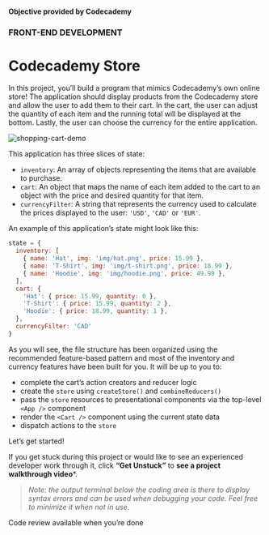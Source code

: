 #### Objective provided by Codecademy

### FRONT-END DEVELOPMENT

# Codecademy Store

In this project, you’ll build a program that mimics Codecademy’s own online store! The application should display products from the Codecademy store and allow the user to add them to their cart. In the cart, the user can adjust the quantity of each item and the running total will be displayed at the bottom. Lastly, the user can choose the currency for the entire application.

![shopping-cart-demo](https://github.com/user-attachments/assets/31137365-6fbb-4331-9b13-3b969443450e)

This application has three slices of state:

  - `inventory`: An array of objects representing the items that are available to purchase.
  - `cart`: An object that maps the name of each item added to the cart to an object with the price and desired quantity for that item.
  - `currencyFilter`: A string that represents the currency used to calculate the prices displayed to the user: `'USD'`, `'CAD'` or `'EUR'`.

An example of this application’s state might look like this:

```js
state = {
  inventory: [
    { name: 'Hat', img: 'img/hat.png', price: 15.99 },
    { name: 'T-Shirt', img: 'img/t-shirt.png', price: 18.99 },
    { name: 'Hoodie', img: 'img/hoodie.png', price: 49.99 },
  ],
  cart: {
    'Hat': { price: 15.99, quantity: 0 },
    'T-Shirt': { price: 15.99, quantity: 2 },
    'Hoodie': { price: 18.99, quantity: 1 },
  },
  currencyFilter: 'CAD'
}
```


As you will see, the file structure has been organized using the recommended feature-based pattern and most of the inventory and currency features have been built for you. It will be up to you to:

  - complete the cart’s action creators and reducer logic
  - create the `store` using `createStore()` and `combineReducers()`
  - pass the `store` resources to presentational components via the top-level `<App />` component
  - render the `<Cart />` component using the current state data
  - dispatch actions to the `store`

Let’s get started!

If you get stuck during this project or would like to see an experienced developer work through it, click **“Get Unstuck”** to **see a project walkthrough video***.

>_Note: the output terminal below the coding area is there to display syntax errors and can be used when debugging your code. Feel free to minimize it when not in use._

Code review available when you’re done
